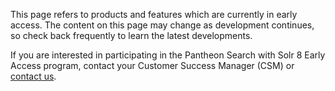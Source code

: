 <Alert title="Early Access" type="info" icon="leaf">

This page refers to products and features which are currently in early access. The content on this page may change as development continues, so check back frequently to learn the latest developments.

</Alert>

If you are interested in participating in the Pantheon Search with Solr 8 Early Access program, contact your Customer Success Manager (CSM) or [contact us](https://pantheon.io/contact-us?docs).